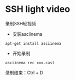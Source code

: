 # SSH light video


录制SSH轻视频

- 安装asciinema
```shell
apt-get install asciinema
```

- 开始录制
```shell
asciinema rec xxx.cast
```

录制结束：Ctrl + D

